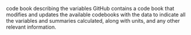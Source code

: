 code book describing the variables GitHub contains a code book that modifies and updates the available codebooks with the data to indicate all the variables and summaries calculated, along with units, and any other relevant information.
